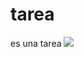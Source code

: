 # tarea
es una tarea 
![](https://as.com/meristation/imagenes/2019/03/18/noticias/1552889337_702986_1552889388_noticia_normal.jpg)

